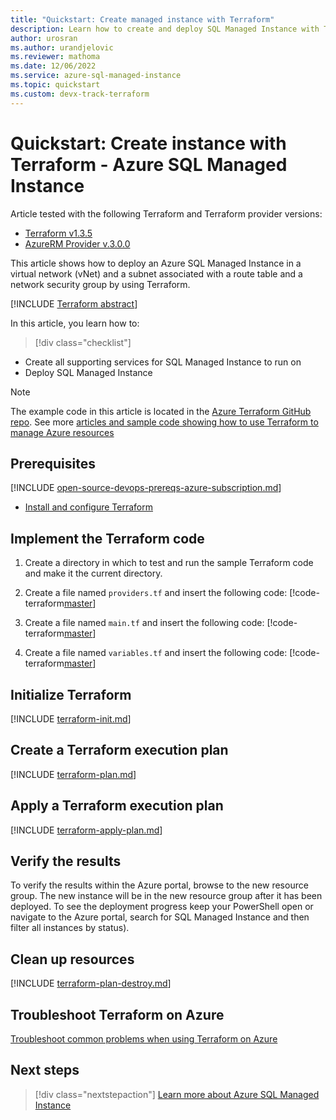 ```yaml
---
title: "Quickstart: Create managed instance with Terraform"
description: Learn how to create and deploy SQL Managed Instance with Terraform
author: urosran
ms.author: urandjelovic
ms.reviewer: mathoma
ms.date: 12/06/2022
ms.service: azure-sql-managed-instance
ms.topic: quickstart
ms.custom: devx-track-terraform
---
```


# Quickstart: Create instance with Terraform - Azure SQL Managed Instance


Article tested with the following Terraform and Terraform provider versions:

- [Terraform v1.3.5](https://releases.hashicorp.com/terraform/)
- [AzureRM Provider v.3.0.0](https://registry.terraform.io/providers/hashicorp/azurerm/latest/docs)


This article shows how to deploy an Azure SQL Managed Instance in a virtual network (vNet) and a subnet associated with a route table and a network security group by using Terraform.

[!INCLUDE [Terraform abstract](~/../azure-dev-docs-pr/articles/terraform/includes/abstract.md)]

In this article, you learn how to:

> [!div class="checklist"]
* Create all supporting services for SQL Managed Instance to run on
* Deploy SQL Managed Instance


> [!NOTE]
> The example code in this article is located in the [Azure Terraform GitHub repo](https://github.com/Azure/terraform/tree/master/quickstart/101-managed-instance). See more [articles and sample code showing how to use Terraform to manage Azure resources](/azure/terraform)

## Prerequisites

[!INCLUDE [open-source-devops-prereqs-azure-subscription.md](~/../azure-dev-docs-pr/articles/includes/open-source-devops-prereqs-azure-subscription.md)]

- [Install and configure Terraform](/azure/developer/terraform/quickstart-configure)

## Implement the Terraform code

1. Create a directory in which to test and run the sample Terraform code and make it the current directory.

2. Create a file named `providers.tf` and insert the following code:
   [!code-terraform[master](~/../terraform_scripts/quickstart/101-managed-instance/providers.tf)]

3. Create a file named `main.tf` and insert the following code:
   [!code-terraform[master](~/../terraform_scripts/quickstart/101-managed-instance/main.tf)]

4. Create a file named `variables.tf` and insert the following code:
   [!code-terraform[master](~/../terraform_scripts/quickstart/101-managed-instance/variables.tf)]
   

## Initialize Terraform

[!INCLUDE [terraform-init.md](~/../azure-dev-docs-pr/articles/terraform/includes/terraform-init.md)]

## Create a Terraform execution plan

[!INCLUDE [terraform-plan.md](~/../azure-dev-docs-pr/articles/terraform/includes/terraform-plan.md)]

## Apply a Terraform execution plan

[!INCLUDE [terraform-apply-plan.md](~/../azure-dev-docs-pr/articles/terraform/includes/terraform-apply-plan.md)]

## Verify the results

To verify the results within the Azure portal, browse to the new resource group. The new instance will be in the new resource group after it has been deployed. To see the deployment progress keep your PowerShell open or navigate to the Azure portal, search for SQL Managed Instance and then
filter all instances by status). 

## Clean up resources

[!INCLUDE [terraform-plan-destroy.md](~/../azure-dev-docs-pr/articles/terraform/includes/terraform-plan-destroy.md)]

## Troubleshoot Terraform on Azure

[Troubleshoot common problems when using Terraform on Azure](/azure/developer/terraform/troubleshoot)

## Next steps

> [!div class="nextstepaction"]
> [Learn more about Azure SQL Managed Instance](index.yml)
